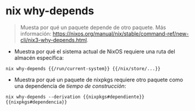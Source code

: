 # nix why-depends

> Muesta por qué un paquete depende de otro paquete.
> Más información: <https://nixos.org/manual/nix/stable/command-ref/new-cli/nix3-why-depends.html>.

- Muestra por qué el sistema actual de NixOS requiere una ruta del almacén específica:

`nix why-depends {{/run/current-system}} {{/nix/store/...}}`

- Muestra por qué un paquete de nixpkgs requiere otro paquete como una dependencia de _tiempo de construcción_:

`nix why-depends --derivation {{nixpkgs#dependiente}} {{nixpkgs#dependencia}}`
